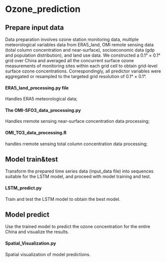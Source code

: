 # Ozone_prediction

## Prepare input data
Data preparation involves ozone station monitoring data, multiple meteorological variables data from ERA5_land, OMI remote sensing data (total column concentration and near-surface), socioeconomic data (gdp and population distribution), and land use data.
We constructed a 0.1° × 0.1° grid over China and averaged all the concurrent surface ozone measurements of monitoring sites within each grid cell to obtain grid-level surface ozone concentrations. Correspondingly, all predictor variables were aggregated or resampled to the targeted grid resolution of 0.1° × 0.1°.
#### ERA5_land_processing.py file 
Handles ERA5 meteorological data;
#### The OMI-SFO3_data_processing.py
Handles rremote sensing near-surface concentration data processing;
#### OMI_TO3_data_processing.R
handles rremote sensing total column concentration data processing;

## Model train&test
Transform the prepared time series data (input_data file) into sequences suitable for the LSTM model, and proceed with model training and test.
#### LSTM_predict.py
Train and test the LSTM model to obtain the best model.

## Model predict
Use the trained model to predict the ozone concentration for the entire China and visualize the results.
#### Spatial_Visualization.py
Spatial visualization of model predictions.








